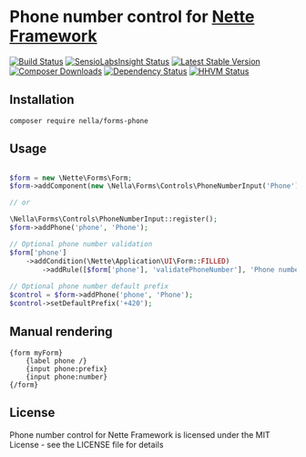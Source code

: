 Phone number control for [Nette Framework](http://nette.org)
=============================================================================================

[![Build Status](https://img.shields.io/travis/nella/forms-phone.svg?style=flat-square)](https://travis-ci.org/nella/forms-phone)
[![SensioLabsInsight Status](https://img.shields.io/sensiolabs/i/87599011-10dd-427c-946a-5383f88f5d8d.svg?style=flat-square)](https://insight.sensiolabs.com/projects/87599011-10dd-427c-946a-5383f88f5d8d)
[![Latest Stable Version](https://img.shields.io/packagist/v/nella/forms-phone.svg?style=flat-square)](https://packagist.org/packages/nella/forms-phone)
[![Composer Downloads](https://img.shields.io/packagist/dt/nella/forms-phone.svg?style=flat-square)](https://packagist.org/packages/nella/forms-phone)
[![Dependency Status](https://img.shields.io/versioneye/d/user/projects/5467a452f8a4ae213300026e.svg?style=flat-square)](https://www.versioneye.com/user/projects/5467a452f8a4ae213300026e)
[![HHVM Status](https://img.shields.io/hhvm/nella/forms-phone.svg?style=flat-square)](http://hhvm.h4cc.de/package/nella/forms-phone)

Installation
------------

```
composer require nella/forms-phone
```

Usage
------

```php

$form = new \Nette\Forms\Form;
$form->addComponent(new \Nella\Forms\Controls\PhoneNumberInput('Phone'), 'phone');

// or

\Nella\Forms\Controls\PhoneNumberInput::register();
$form->addPhone('phone', 'Phone');

// Optional phone number validation
$form['phone']
	->addCondition(\Nette\Application\UI\Form::FILLED)
		->addRule([$form['phone'], 'validatePhoneNumber'], 'Phone number is invalid');
		
// Optional phone number default prefix
$control = $form->addPhone('phone', 'Phone');
$control->setDefaultPrefix('+420');
```

Manual rendering
----------------

```smarty
{form myForm}
	{label phone /}
	{input phone:prefix}
	{input phone:number}
{/form}
```

License
-------
Phone number control for Nette Framework is licensed under the MIT License - see the LICENSE file for details
